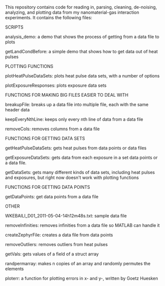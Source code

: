 This repository contains code for reading in, parsing, cleaning, de-noising, analyzing, and plotting data from my nanomaterial-gas interaction experiments.  It contains the following files:

SCRIPTS

analysis_demo: a demo that shows the process of getting from a data file to plots

getLandCondBefore: a simple demo that shows how to get data out of heat pulses

PLOTTING FUNCTIONS

plotHeatPulseDataSets: plots heat pulse data sets, with a number of options

plotExposureResponses: plots exposure data sets

FUNCTIONS FOR MAKING BIG FILES EASIER TO DEAL WITH

breakupFile: breaks up a data file into multiple file, each with the same header data

keepEveryNthLine: keeps only every nth line of data from a data file

removeCols: removes columns from a data file

FUNCTIONS FOR GETTING DATA SETS

getHeatPulseDataSets: gets heat pulses from data points or data files

getExposureDataSets: gets data from each exposure in a set data points or a data file. 

getDataSets: gets many different kinds of data sets, including heat pulses and exposures, but right now doesn't work with plotting functions

FUNCTIONS FOR GETTING DATA POINTS

getDataPoints: get data points from a data file

OTHER

WKEBAILI_D01_2011-05-04-14h12m48s.txt: sample data file

removeInfinities: removes infinities from a data file so MATLAB can handle it

createZephyrFile: creates a data file from data points

removeOutliers: removes outliers from heat pulses

getVals: gets values of a field of a struct array

randpermarray: makes n copies of an array and randomly permutes the elements

ploterr: a function for plotting errors in x- and y-, written by Goetz Huesken
